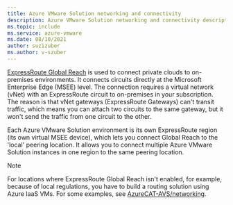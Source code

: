 ```yaml
---
title: Azure VMware Solution networking and connectivity
description: Azure VMware Solution networking and connectivity description.
ms.topic: include
ms.service: azure-vmware
ms.date: 08/10/2021
author: suzizuber
ms.author: v-szuber
---
```


<!-- Used in articles\azure-vmware\introduction.md and articles\azure-vmware\concepts-networking.md 

articles\azure-vmware\includes\azure-vmware-solution-networking-description.md

-->

[ExpressRoute Global Reach](../../expressroute/expressroute-global-reach.md) is used to connect private clouds to on-premises environments. It connects circuits directly at the Microsoft Enterprise Edge (MSEE) level. The connection requires a virtual network (vNet) with an ExpressRoute circuit to on-premises in your subscription.  The reason is that vNet gateways (ExpressRoute Gateways) can't transit traffic, which means you can attach two circuits to the same gateway, but it won't send the traffic from one circuit to the other.

Each Azure VMware Solution environment is its own ExpressRoute region (its own virtual MSEE device), which lets you connect Global Reach to the 'local' peering location.  It allows you to connect multiple Azure VMware Solution instances in one region to the same peering location. 

>[!NOTE]
>For locations where ExpressRoute Global Reach isn't enabled, for example, because of local regulations, you have to build a routing solution using Azure IaaS VMs. For some examples, see [AzureCAT-AVS/networking](https://github.com/Azure/AzureCAT-AVS/tree/main/networking).

